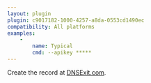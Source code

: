 ```yaml
---
layout: plugin
plugin: c9017182-1000-4257-a8da-0553cd1490ec
compatibility: All platforms
examples:
    -
        name: Typical
        cmd: ‑‑apikey *****
---
```


Create the record at [DNSExit.com](https://dnsexit.com/).